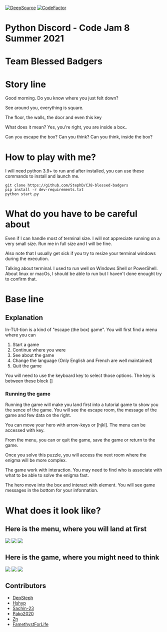 [![DeepSource](https://deepsource.io/gh/StephD/CJ8-blessed-badgers.svg/?label=active+issues&show_trend=true&token=s8xqRUdIFJeB-Cd-zTynrJIw)](https://deepsource.io/gh/StephD/CJ8-blessed-badgers/?ref=repository-badge)
[![CodeFactor](https://www.codefactor.io/repository/github/stephd/cj8-blessed-badgers/badge?s=a5743e65f580e29c6f82336dbcf4703b2b835113)](https://www.codefactor.io/repository/github/stephd/cj8-blessed-badgers)

# Python Discord - Code Jam 8 Summer 2021
# Team Blessed Badgers

# Story line

Good morning. Do you know where you just felt down?

See around you, everything is square.

The floor, the walls, the door and even this key

What does it mean? Yes, you're right, you are inside a box..

Can you escape the box?
Can you think?
Can you think, inside the box?

# How to play with me?

I will need python 3.9+ to run and after installed, you can use these commands to install and launch me.

```
git clone https://github.com/StephD/CJ8-blessed-badgers
pip install -r dev-requirements.txt
python start.py
```

# What do you have to be careful about

Even if I can handle most of terminal size. I will not appreciate running on a very small size.
Run me in full size and I will be fine.

Also note that I usually get sick if you try to resize your terminal windows during the execution.

Talking about terminal. I used to run well on Windows Shell or PowerShell.
About linux or macOs, I should be able to run but I haven't done enought try to confirm that.


# Base line

## Explanation

In-TUI-tion is a kind of "escape (the box) game".
You will first find a menu where you can

1. Start a game
2. Continue where you were
3. See about the game
4. Change the language (Only English and French are well maintained)
5. Quit the game

You will need to use the keyboard key to select those options.
The key is between these block []

### Running the game

Running the game will make you land first into a tutorial game to show you the sence of the game.
You will see the escape room, the message of the game and few data on the right.

You can move your hero with arrow-keys or [hjkl]. The menu can be accessed with <ESC> key.

From the menu, you can or quit the game, save the game or return to the game.

Once you solve this puzzle, you will access the next room where the enigma will be more complex.

The game work with interaction. You may need to find who is associate with what to be able to solve the enigma fast.

The hero move into the box and interact with element. You will see game messages in the bottom for your information.



# What does it look like?

## Here is the menu, where you will land at first

![](https://github.com/StephD/CJ8-blessed-badgers/blob/develop/assets/screenshots/menu.png)
![](https://github.com/StephD/CJ8-blessed-badgers/blob/develop/assets/screenshots/menu_about.png)
![](https://github.com/StephD/CJ8-blessed-badgers/blob/develop/assets/screenshots/menu_language.png)

## Here is the game, where you might need to think

![](https://github.com/StephD/CJ8-blessed-badgers/blob/develop/assets/screenshots/game_new.png)
![](https://github.com/StephD/CJ8-blessed-badgers/blob/develop/assets/screenshots/game_interaction.png)
![](https://github.com/StephD/CJ8-blessed-badgers/blob/develop/assets/screenshots/game_run.png)


## Contributors

* [DepSteph](https://github.com/StephD)
* [Hshyp](https://github.com/ShakyaMajumdar)
* [Sachin-23](https://github.com/Sachin-23)
* [Pako2020](https://github.com/Anindya-Prithvi)
* [Zn](https://github.com/recreationx)
* [FamethystForLife](https://github.com/ShinigamiTheAssassin)

